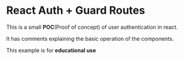 # React Auth + Guard Routes

This is a small **POC**(Proof of concept) of user authentication in react.

It has comments explaining the basic operation of the components.


This example is for **educational use**
